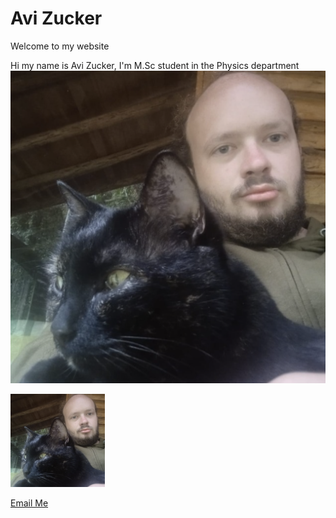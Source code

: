# Avi Zucker

Welcome to my website

Hi my name is Avi Zucker, I'm M.Sc student in the Physics department
![pic](pic.png)


<img src="pic.png" alt="placeholder" width="30%" height="30%">





[Email Me](mailto:abraham.zucker%40weizmann.ac.il)
